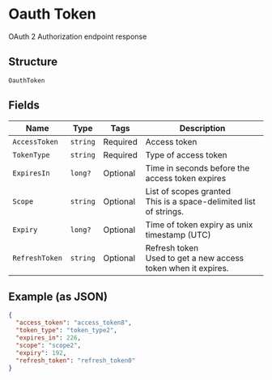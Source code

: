 
# Oauth Token

OAuth 2 Authorization endpoint response

## Structure

`OauthToken`

## Fields

| Name | Type | Tags | Description |
|  --- | --- | --- | --- |
| `AccessToken` | `string` | Required | Access token |
| `TokenType` | `string` | Required | Type of access token |
| `ExpiresIn` | `long?` | Optional | Time in seconds before the access token expires |
| `Scope` | `string` | Optional | List of scopes granted<br>This is a space-delimited list of strings. |
| `Expiry` | `long?` | Optional | Time of token expiry as unix timestamp (UTC) |
| `RefreshToken` | `string` | Optional | Refresh token<br>Used to get a new access token when it expires. |

## Example (as JSON)

```json
{
  "access_token": "access_token8",
  "token_type": "token_type2",
  "expires_in": 226,
  "scope": "scope2",
  "expiry": 192,
  "refresh_token": "refresh_token0"
}
```

